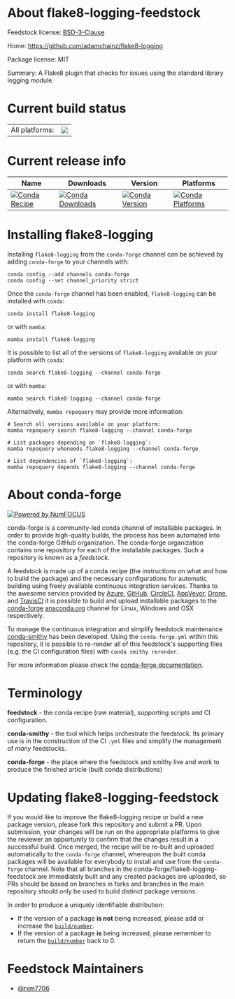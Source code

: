 About flake8-logging-feedstock
==============================

Feedstock license: [BSD-3-Clause](https://github.com/conda-forge/flake8-logging-feedstock/blob/main/LICENSE.txt)

Home: https://github.com/adamchainz/flake8-logging

Package license: MIT

Summary: A Flake8 plugin that checks for issues using the standard library logging module.

Current build status
====================


<table><tr><td>All platforms:</td>
    <td>
      <a href="https://dev.azure.com/conda-forge/feedstock-builds/_build/latest?definitionId=20310&branchName=main">
        <img src="https://dev.azure.com/conda-forge/feedstock-builds/_apis/build/status/flake8-logging-feedstock?branchName=main">
      </a>
    </td>
  </tr>
</table>

Current release info
====================

| Name | Downloads | Version | Platforms |
| --- | --- | --- | --- |
| [![Conda Recipe](https://img.shields.io/badge/recipe-flake8--logging-green.svg)](https://anaconda.org/conda-forge/flake8-logging) | [![Conda Downloads](https://img.shields.io/conda/dn/conda-forge/flake8-logging.svg)](https://anaconda.org/conda-forge/flake8-logging) | [![Conda Version](https://img.shields.io/conda/vn/conda-forge/flake8-logging.svg)](https://anaconda.org/conda-forge/flake8-logging) | [![Conda Platforms](https://img.shields.io/conda/pn/conda-forge/flake8-logging.svg)](https://anaconda.org/conda-forge/flake8-logging) |

Installing flake8-logging
=========================

Installing `flake8-logging` from the `conda-forge` channel can be achieved by adding `conda-forge` to your channels with:

```
conda config --add channels conda-forge
conda config --set channel_priority strict
```

Once the `conda-forge` channel has been enabled, `flake8-logging` can be installed with `conda`:

```
conda install flake8-logging
```

or with `mamba`:

```
mamba install flake8-logging
```

It is possible to list all of the versions of `flake8-logging` available on your platform with `conda`:

```
conda search flake8-logging --channel conda-forge
```

or with `mamba`:

```
mamba search flake8-logging --channel conda-forge
```

Alternatively, `mamba repoquery` may provide more information:

```
# Search all versions available on your platform:
mamba repoquery search flake8-logging --channel conda-forge

# List packages depending on `flake8-logging`:
mamba repoquery whoneeds flake8-logging --channel conda-forge

# List dependencies of `flake8-logging`:
mamba repoquery depends flake8-logging --channel conda-forge
```


About conda-forge
=================

[![Powered by
NumFOCUS](https://img.shields.io/badge/powered%20by-NumFOCUS-orange.svg?style=flat&colorA=E1523D&colorB=007D8A)](https://numfocus.org)

conda-forge is a community-led conda channel of installable packages.
In order to provide high-quality builds, the process has been automated into the
conda-forge GitHub organization. The conda-forge organization contains one repository
for each of the installable packages. Such a repository is known as a *feedstock*.

A feedstock is made up of a conda recipe (the instructions on what and how to build
the package) and the necessary configurations for automatic building using freely
available continuous integration services. Thanks to the awesome service provided by
[Azure](https://azure.microsoft.com/en-us/services/devops/), [GitHub](https://github.com/),
[CircleCI](https://circleci.com/), [AppVeyor](https://www.appveyor.com/),
[Drone](https://cloud.drone.io/welcome), and [TravisCI](https://travis-ci.com/)
it is possible to build and upload installable packages to the
[conda-forge](https://anaconda.org/conda-forge) [anaconda.org](https://anaconda.org/)
channel for Linux, Windows and OSX respectively.

To manage the continuous integration and simplify feedstock maintenance
[conda-smithy](https://github.com/conda-forge/conda-smithy) has been developed.
Using the ``conda-forge.yml`` within this repository, it is possible to re-render all of
this feedstock's supporting files (e.g. the CI configuration files) with ``conda smithy rerender``.

For more information please check the [conda-forge documentation](https://conda-forge.org/docs/).

Terminology
===========

**feedstock** - the conda recipe (raw material), supporting scripts and CI configuration.

**conda-smithy** - the tool which helps orchestrate the feedstock.
                   Its primary use is in the construction of the CI ``.yml`` files
                   and simplify the management of *many* feedstocks.

**conda-forge** - the place where the feedstock and smithy live and work to
                  produce the finished article (built conda distributions)


Updating flake8-logging-feedstock
=================================

If you would like to improve the flake8-logging recipe or build a new
package version, please fork this repository and submit a PR. Upon submission,
your changes will be run on the appropriate platforms to give the reviewer an
opportunity to confirm that the changes result in a successful build. Once
merged, the recipe will be re-built and uploaded automatically to the
`conda-forge` channel, whereupon the built conda packages will be available for
everybody to install and use from the `conda-forge` channel.
Note that all branches in the conda-forge/flake8-logging-feedstock are
immediately built and any created packages are uploaded, so PRs should be based
on branches in forks and branches in the main repository should only be used to
build distinct package versions.

In order to produce a uniquely identifiable distribution:
 * If the version of a package **is not** being increased, please add or increase
   the [``build/number``](https://docs.conda.io/projects/conda-build/en/latest/resources/define-metadata.html#build-number-and-string).
 * If the version of a package **is** being increased, please remember to return
   the [``build/number``](https://docs.conda.io/projects/conda-build/en/latest/resources/define-metadata.html#build-number-and-string)
   back to 0.

Feedstock Maintainers
=====================

* [@rxm7706](https://github.com/rxm7706/)

